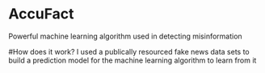 # AccuFact
Powerful machine learning algorithm used in detecting misinformation

#How does it work?
I used a publically resourced fake news data sets to build a prediction model for the machine learning algorithm to learn from
it
